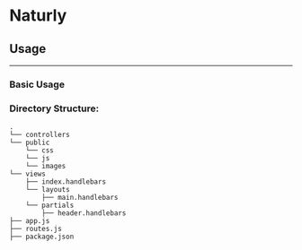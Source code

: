 # Naturly


## Usage

---

### **Basic Usage**
### **Directory Structure:**
```
.
└── controllers
└── public
	└── css
	└── js
	└── images
└── views
	├── index.handlebars
  	└── layouts
		├── main.handlebars
	└── partials
		├── header.handlebars
├── app.js
├── routes.js
├── package.json
```
